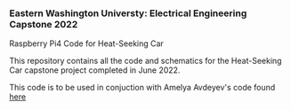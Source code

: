 ### Eastern Washington Universty: Electrical Engineering Capstone 2022
Raspberry Pi4 Code for Heat-Seeking Car

This repository contains all the code and schematics for the Heat-Seeking Car capstone project completed in June 2022.

This code is to be used in conjuction with Amelya Avdeyev's code found [here](https://www.github.com/aavdeyev1/Heat-Seeking-Car)
